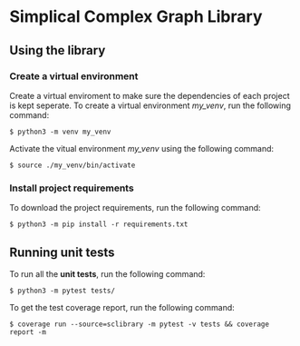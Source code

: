 # Simplical Complex Graph Library

## Using the library

### Create a virtual environment

Create a virtual enviroment to make sure the dependencies of each project is kept seperate. To create a virtual environment _my_venv_, run the following command:

```console
$ python3 -m venv my_venv
```

Activate the vitual environment _my_venv_ using the following command:

```console
$ source ./my_venv/bin/activate
```

### Install project requirements

To download the project requirements, run the following command:

```console
$ python3 -m pip install -r requirements.txt
```

## Running unit tests

To run all the **unit tests**, run the following command:

```console
$ python3 -m pytest tests/
```

To get the test coverage report, run the following command:

```console
$ coverage run --source=sclibrary -m pytest -v tests && coverage report -m
```
